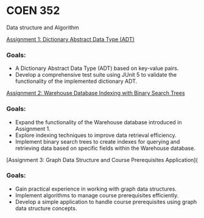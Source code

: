 # COEN 352
Data structure and Algorithm

[Assignment 1: Dictionary Abstract Data Type (ADT)](https://github.com/mdkaba/COEN352/tree/main/Assignment%201-%20COEN352)

### Goals:
- A Dictionary Abstract Data Type (ADT) based on key-value pairs.
- Develop a comprehensive test suite using JUnit 5 to validate the functionality of the implemented dictionary ADT.

[Assignment 2: Warehouse Database Indexing with Binary Search Trees](https://github.com/mdkaba/COEN352/tree/main/Assignment%202-%20COEN352)

### Goals:
- Expand the functionality of the Warehouse database introduced in Assignment 1.
- Explore indexing techniques to improve data retrieval efficiency.
- Implement binary search trees to create indexes for querying and retrieving data based on specific fields within the Warehouse database.

[Assignment 3: Graph Data Structure and Course Prerequisites Application](

### Goals:
- Gain practical experience in working with graph data structures.
- Implement algorithms to manage course prerequisites efficiently.
- Develop a simple application to handle course prerequisites using graph data structure concepts.

